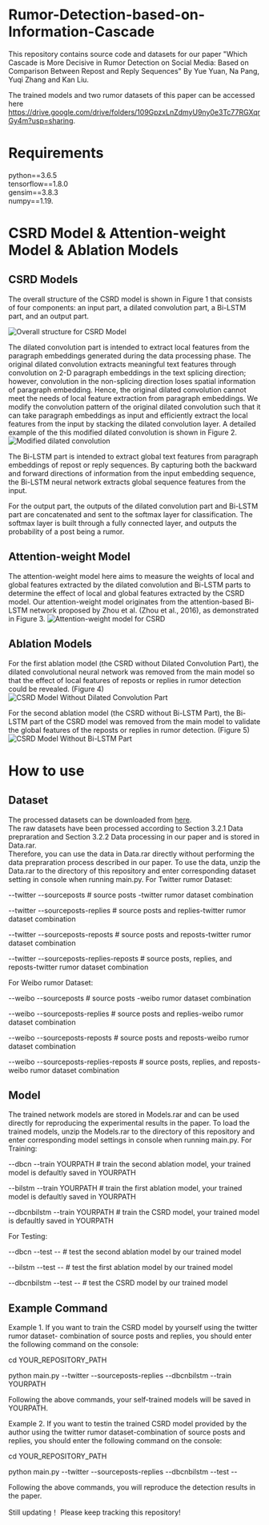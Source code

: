 # Rumor-Detection-based-on-Information-Cascade
This repository contains source code and datasets for our paper "Which Cascade is More Decisive in Rumor Detection on Social Media: Based on Comparison Between Repost and Reply Sequences" By Yue Yuan, Na Pang, Yuqi Zhang and Kan Liu. 

The trained models and two rumor datasets of this paper can be accessed here https://drive.google.com/drive/folders/109GpzxLnZdmyU9ny0e3Tc77RGXqrGy4m?usp=sharing.

# Requirements
python==3.6.5  
tensorflow==1.8.0  
gensim==3.8.3  
numpy==1.19.

# CSRD Model & Attention-weight Model & Ablation Models
## CSRD Models
The overall structure of the CSRD model is shown in Figure 1 that consists of four components: an input part, a dilated convolution part, a Bi-LSTM part, and an output part.

![Overall structure for CSRD Model](./Figure1.jpg)

The dilated convolution part is intended to extract local features from the paragraph embeddings generated during the data processing phase. 
The original dilated convolution extracts meaningful text features through convolution on 2-D paragraph embeddings in the text splicing direction; however, convolution in the non-splicing direction loses spatial information of paragraph embedding. 
Hence, the original dilated convolution cannot meet the needs of local feature extraction from paragraph embeddings. 
We modify the convolution pattern of the original dilated convolution such that it can take paragraph embeddings as input and efficiently extract the local features from the input by stacking the dilated convolution layer. 
A detailed example of the this modified dilated convolution is shown in Figure 2.
![Modified dilated convolution](./Figure2.jpg)

The Bi-LSTM part is intended to extract global text features from paragraph embeddings of repost or reply sequences. 
By capturing both the backward and forward directions of information from the input embedding sequence, the Bi-LSTM neural network extracts global sequence features from the input.

For the output part, the outputs of the dilated convolution part and Bi-LSTM part are concatenated and sent to the softmax layer for classification.
The softmax layer is built through a fully connected layer, and outputs the probability of a post being a rumor.
## Attention-weight Model
The attention-weight model here aims to measure the weights of local and global features extracted by the dilated convolution and Bi-LSTM parts to determine the effect of local and global features extracted by the CSRD model. Our attention-weight model originates from the attention-based Bi-LSTM network proposed by Zhou et al. (Zhou et al., 2016), as demonstrated in Figure 3.
![Attention-weight model for CSRD](./Figure3.jpg)
## Ablation Models
For the first ablation model (the CSRD without Dilated Convolution Part), the dilated convolutional neural network was removed from the main model so that the effect of local features of reposts or replies in rumor detection could be revealed. (Figure 4)
![CSRD Model Without Dilated Convolution Part](./Figure4.jpg)

For the second ablation model (the CSRD without Bi-LSTM Part), the Bi-LSTM part of the CSRD model was removed from the main model to validate the global features of the reposts or replies in rumor detection. (Figure 5)
![CSRD Model Without Bi-LSTM Part](./Figure5.jpg)

# How to use
## Dataset
The processed datasets can be downloaded from [here](https://drive.google.com/drive/folders/109GpzxLnZdmyU9ny0e3Tc77RGXqrGy4m?usp=sharing).  
The raw datasets have been processed according to Section 3.2.1 Data prepraration and Section 3.2.2 Data processing in our paper and is stored in Data.rar.  
Therefore, you can use the data in Data.rar directly without performing the data prepraration process described in our paper. 
To use the data, unzip the Data.rar to the directory of this repository and enter corresponding dataset setting in console when running main.py.
For Twitter rumor Dataset:

--twitter --sourceposts     # source posts -twitter rumor dataset combination

--twitter --sourceposts-replies     # source posts and replies-twitter rumor dataset combination

--twitter --sourceposts-reposts     # source posts and reposts-twitter rumor dataset combination

--twitter --sourceposts-replies-reposts     # source posts, replies, and reposts-twitter rumor dataset combination

For Weibo rumor Dataset:

--weibo --sourceposts     # source posts -weibo rumor dataset combination

--weibo --sourceposts-replies     # source posts and replies-weibo rumor dataset combination

--weibo --sourceposts-reposts     # source posts and reposts-weibo rumor dataset combination

--weibo --sourceposts-replies-reposts     # source posts, replies, and reposts-weibo rumor dataset combination

## Model
The trained network models are stored in Models.rar and can be used directly for reproducing the experimental results in the paper.
To load the trained models, unzip the Models.rar to the directory of this repository and enter corresponding model settings in console when running main.py.
For Training:

--dbcn --train YOURPATH     # train the second ablation model, your trained model is defaultly saved in YOURPATH 

--bilstm --train YOURPATH     # train the first ablation model, your trained model is defaultly saved in YOURPATH 

--dbcnbilstm --train YOURPATH     # train the CSRD model, your trained model is defaultly saved in YOURPATH 

For Testing:

--dbcn --test --     #  test the second ablation model by our trained model   

--bilstm --test --     # test the first ablation model by our trained model  

--dbcnbilstm --test --     # test the CSRD model by our trained model  

## Example Command
Example 1. If you want to train the CSRD model by yourself using the twitter rumor dataset- combination of source posts and replies, you should enter the following command on the console:

cd YOUR_REPOSITORY_PATH

python main.py --twitter --sourceposts-replies --dbcnbilstm --train YOURPATH

Following the above commands, your self-trained models will be saved in YOURPATH.

Example 2. If you want to testin the trained CSRD model provided by the author using the twitter rumor dataset-combination of source posts and replies, you should enter the following command on the console:

cd YOUR_REPOSITORY_PATH

python main.py --twitter --sourceposts-replies --dbcnbilstm --test --

Following the above commands, you will reproduce the detection results in the paper.


Still updating！
Please keep tracking this repository!
